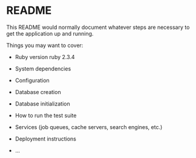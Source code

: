 # README

This README would normally document whatever steps are necessary to get the
application up and running.

Things you may want to cover:

* Ruby version
    ruby 2.3.4
* System dependencies

* Configuration

* Database creation

* Database initialization

* How to run the test suite

* Services (job queues, cache servers, search engines, etc.)

* Deployment instructions

* ...
